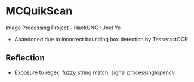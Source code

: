 # MCQuikScan
Image Processing Project - HackUNC : Joel Ye

- Abandoned due to incorrect bounding box detection by TesseractOCR

## Reflection
- Exposure to regex, fuzzy string match, signal processing/opencv